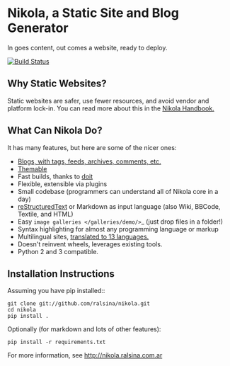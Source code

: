 Nikola, a Static Site and Blog Generator
========================================

In goes content, out comes a website, ready to deploy.

[![Build Status](https://travis-ci.org/ralsina/nikola.png)](https://travis-ci.org/ralsina/nikola)

Why Static Websites?
--------------------

Static websites are safer, use fewer resources, and avoid vendor and platform lock-in.
You can read more about this in the [Nikola Handbook.](http://nikola.ralsina.com.ar/handbook.html#why-static)

What Can Nikola Do?
-------------------

It has many features, but here are some of the nicer ones:

* [Blogs, with tags, feeds, archives, comments, etc.](http://nikola.ralsina.com.ar/some-sites-using-nikola.html)
* [Themable](http://themes.nikola.ralsina.com.ar)
* Fast builds, thanks to [doit](http://python-doit.sf.net)
* Flexible, extensible via plugins
* Small codebase (programmers can understand all of Nikola core in a day)
* [reStructuredText](http://nikola.ralsina.com.ar/quickstart.html) or Markdown as input language (also Wiki, BBCode, Textile, and HTML)
* Easy `image galleries </galleries/demo/>`_ (just drop files in a folder!)
* Syntax highlighting for almost any programming language or markup
* Multilingual sites, [translated to 13 languages.](https://www.transifex.com/projects/p/nikola/)
* Doesn't reinvent wheels, leverages existing tools.
* Python 2 and 3 compatible.

Installation Instructions
-------------------------

Assuming you have pip installed::

    git clone git://github.com/ralsina/nikola.git
    cd nikola
    pip install .

Optionally (for markdown and lots of other features):

    pip install -r requirements.txt

For more information, see http://nikola.ralsina.com.ar
